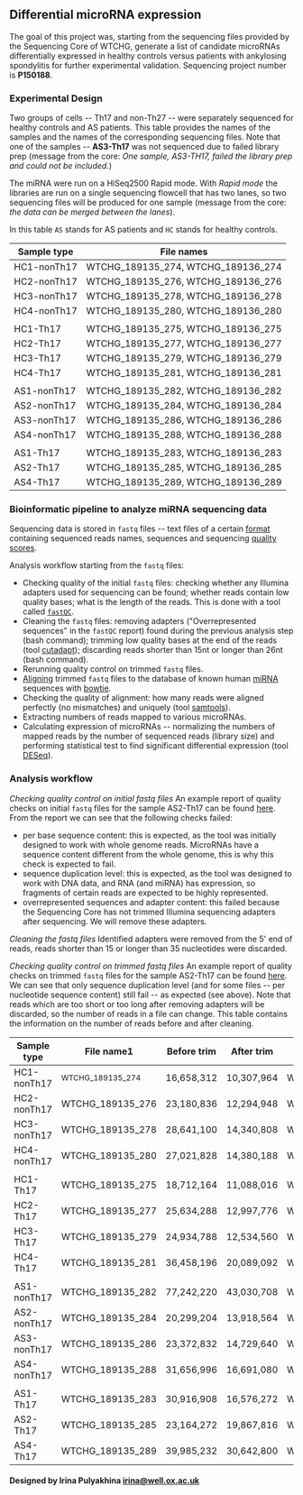 Differential microRNA expression
--------------------------------------

The goal of this project was, starting from the
sequencing files provided by the Sequencing Core of
WTCHG, generate a list of candidate microRNAs
differentially expressed in healthy controls versus
patients with ankylosing spondylitis for further
experimental validation. Sequencing project number
is **P150188**.


### Experimental Design

Two groups of cells -- Th17 and non-Th27 -- were
separately sequenced for healthy controls and AS
patients. This table provides the names of the samples
and the names of the corresponding sequencing files.
Note that one of the samples -- **AS3-Th17** was not
sequenced due to failed library prep (message from
the core: *One sample, AS3-TH17, failed the library
prep and could not be included.*)

The miRNA were run on a HiSeq2500 Rapid mode. With *Rapid
mode* the libraries are run on a single sequencing
flowcell that has two lanes, so two sequencing files
will be produced for one sample (message from the core:
*the data can be merged between the lanes*).

In this table `AS` stands for AS patients and `HC` stands
for healthy controls.

| Sample type | File names                         |
| ----------- | ---------------------------------- |
| HC1-nonTh17 | WTCHG_189135_274, WTCHG_189136_274 |
| HC2-nonTh17 | WTCHG_189135_276, WTCHG_189136_276 |
| HC3-nonTh17 | WTCHG_189135_278, WTCHG_189136_278 |
| HC4-nonTh17 | WTCHG_189135_280, WTCHG_189136_280 |
|             |                                    |
| HC1-Th17    | WTCHG_189135_275, WTCHG_189136_275 |
| HC2-Th17    | WTCHG_189135_277, WTCHG_189136_277 |
| HC3-Th17    | WTCHG_189135_279, WTCHG_189136_279 |
| HC4-Th17    | WTCHG_189135_281, WTCHG_189136_281 |
|             |                                    |
| AS1-nonTh17 | WTCHG_189135_282, WTCHG_189136_282 |
| AS2-nonTh17 | WTCHG_189135_284, WTCHG_189136_284 |
| AS3-nonTh17 | WTCHG_189135_286, WTCHG_189136_286 |
| AS4-nonTh17 | WTCHG_189135_288, WTCHG_189136_288 |
|             |                                    |
| AS1-Th17    | WTCHG_189135_283, WTCHG_189136_283 |
| AS2-Th17    | WTCHG_189135_285, WTCHG_189136_285 |
| AS4-Th17    | WTCHG_189135_289, WTCHG_189136_289 |


### Bioinformatic pipeline to analyze miRNA sequencing data

Sequencing data is stored in `fastq` files -- text files
of a certain
[format](https://en.wikipedia.org/wiki/FASTQ_format)
containing sequenced reads names, sequences and
sequencing
[quality scores](https://en.wikipedia.org/wiki/Phred_quality_score).

Analysis workflow starting from the `fastq` files:
- Checking quality of the initial `fastq` files: checking whether any
Illumina adapters used for sequencing can be found; whether reads
contain low quality bases; what is the length of the reads. This is
done with a tool called
[`fastQC`](http://www.bioinformatics.babraham.ac.uk/projects/fastqc/).
- Cleaning the `fastq` files: removing adapters ("Overrepresented
sequences" in the `fastQC` report) found during the previous analysis
step (bash command); trimming low quality bases at the end of the reads
(tool [cutadapt](https://pypi.python.org/pypi/cutadapt/1.4.2));
discarding reads shorter than 15nt or longer than 26nt (bash command).
- Rerunning quality control on trimmed `fastq` files.
- [Aligning](https://en.wikipedia.org/wiki/Sequence_alignment)
trimmed `fastq` files to the database of known human
[miRNA](http://www.mirbase.org/) sequences with
[bowtie](http://bowtie-bio.sourceforge.net/index.shtml).
- Checking the quality of alignment: how many reads were aligned
perfectly (no mismatches) and uniquely (tool
[samtools](http://samtools.sourceforge.net/)).
- Extracting numbers of reads mapped to various microRNAs.
- Calculating expression of microRNAs -- normalizing the numbers
of mapped reads by the number of sequenced reads (library size)
and performing statistical test to find significant differential
expression (tool [DESeq](https://bioconductor.org/packages/release/bioc/html/DESeq.html)).

### Analysis workflow

*Checking quality control on initial fastq files*
An example report of quality checks on initial `fastq`
files for the sample AS2-Th17 can be found
[here](https://github.com/jknightlab/mirna_pipeline/blob/master/WTCHG_189136_285_1_fastqc.html).
From the report we can see that the following checks failed:
- per base sequence content: this is expected, as the tool was
initially designed to work with whole genome reads. MicroRNAs
have a sequence content different from the whole genome, this
is why this check is expected to fail.
- sequence duplication level: this is expected, as the tool
was designed to work with DNA data, and RNA (and miRNA) has
expression, so fragments of certain reads are expected to
be highly represented.
- overrepresented sequences and adapter content: this failed
because the Sequencing Core has not trimmed Illumina sequencing
adapters after sequencing. We will remove these adapters.

*Cleaning the fastq files*
Identified adapters were removed from the 5' end of reads,
reads shorter than 15 or longer than 35 nucleotides were
discarded.

*Checking quality control on trimmed fastq files*
An example report of quality checks on trimmed `fastq`
files for the sample AS2-Th17 can be found
[here](https://github.com/jknightlab/mirna_pipeline/blob/master/WTCHG_189136_285_1.trimmed_fastqc.html).
We can see that only sequence duplication level (and for some
files -- per nucleotide sequence content) still fail -- as
expected (see above). Note that reads which are too short or
too long after removing adapters will be discarded, so the
number of reads in a file can change. This table contains the
information on the number of reads before and after cleaning.

| Sample type | File name1       | Before trim| After trim | File name2       | Before trim| After trim |
| ----------- | ---------------- | ---------- | ---------- | ---------------- | ---------- | ---------- |
| HC1-nonTh17 | <sub>WTCHG_189135_274</sub> | 16,658,312 | 10,307,964 | WTCHG_189136_274 | 17,111,904 | 10,735,176 |
| HC2-nonTh17 | WTCHG_189135_276 | 23,180,836 | 12,294,948 | WTCHG_189136_276 | 23,817,544 | 12,692,556 | 
| HC3-nonTh17 | WTCHG_189135_278 | 28,641,100 | 14,340,808 | WTCHG_189136_278 | 29,263,204 | 14,677,208 |
| HC4-nonTh17 | WTCHG_189135_280 | 27,021,828 | 14,380,188 | WTCHG_189136_280 | 27,634,528 | 14,715,880 |
|             |                  |            |            |                  |            |            |
| HC1-Th17    | WTCHG_189135_275 | 18,712,164 | 11,088,016 | WTCHG_189136_275 | 19,226,884 | 11,487,684 |
| HC2-Th17    | WTCHG_189135_277 | 25,634,288 | 12,997,776 | WTCHG_189136_277 | 26,178,792 | 13,286,152 |
| HC3-Th17    | WTCHG_189135_279 | 24,934,788 | 12,534,560 | WTCHG_189136_279 | 25,451,552 | 12,808,388 |
| HC4-Th17    | WTCHG_189135_281 | 36,458,196 | 20,089,092 | WTCHG_189136_281 | 37,117,612 | 20,519,576 |
|             |                  |            |            |                  |            |            |
| AS1-nonTh17 | WTCHG_189135_282 | 77,242,220 | 43,030,708 | WTCHG_189136_282 | 79,433,628 | 44,313,332 |
| AS2-nonTh17 | WTCHG_189135_284 | 20,299,204 | 13,918,564 | WTCHG_189136_284 | 20,800,688 | 14,275,212 |
| AS3-nonTh17 | WTCHG_189135_286 | 23,372,832 | 14,729,640 | WTCHG_189136_286 | 23,979,804 | 15,319,740 |
| AS4-nonTh17 | WTCHG_189135_288 | 31,656,996 | 16,691,080 | WTCHG_189136_288 | 32,283,960 | 17,033,808 |
|             |                  |            |            |                  |            |            |
| AS1-Th17    | WTCHG_189135_283 | 30,916,908 | 16,576,272 | WTCHG_189136_283 | 31,723,492 | 17,048,232 |
| AS2-Th17    | WTCHG_189135_285 | 23,164,272 | 19,867,816 | WTCHG_189136_285 | 23,761,664 | 20,393,544 |
| AS4-Th17    | WTCHG_189135_289 | 39,985,232 | 30,642,800 | WTCHG_189136_289 | 41,047,460 | 31,462,132 |







#### Designed by Irina Pulyakhina irina@well.ox.ac.uk
